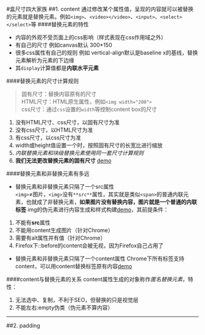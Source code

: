  #盒尺寸四大家族
 ##1. content
 通过修改某个属性值，呈现的内容就可以被替换的元素就是替换元素。例如`<img>`、`<video></video>`、`<input>`、`<select></select>`等
####替换元素的特性
 * 内容的外观不受页面上的css影响（样式表现在css作用域之外）
 * 有自己的尺寸 例如canvas默认 300*150
 * 很多css属性有自己的规则 例如 vertical-align默认是baseline x的基线，替换元素解析为元素的下边缘
 * 其`display`计算值都是**内联水平元素**
 
####替换元素的尺寸计算规则
>固有尺寸：替换内容原有的尺寸  
 HTML尺寸：HTML原生属性，例如`<img width="200">`  
 css尺寸：通过`css`设置的`width`等控制content box的尺寸  

 1. 没有HTML尺寸、css尺寸，以固有尺寸为准  
 2. 没有css尺寸，以HTML尺寸为准
 3. 有css尺寸，以css尺寸为准
 4. width或height值设置一个时，按照固有尺寸的长宽比进行缩放  
 5. *内联替换元素和块级替换元素使用同一套尺寸计算规则*
 6. **我们无法更改替换元素的固有尺寸**  [demo](https://fallingleaves.github.io/css/page/%E7%AC%AC%E5%9B%9B%E7%AB%A0-%E7%9B%92%E5%B0%BA%E5%AF%B8%E5%9B%9B%E5%A4%A7%E5%AE%B6%E6%97%8F.html#noChange)
                        
####替换元素和非替换元素有多远
* 替换元素和非替换元素只隔了一个src属性  
  `<img>`≠图片，`<img>`没有`**src**`属性，其实就是类似`<span>`的普通内联元素，也就成了非替换元素，**如果图片没有替换内容，图片就是一个普通的内联标签** img的伪元素进行内容生成和样式构建[demo](https://fallingleaves.github.io/css/page/%E7%AC%AC%E5%9B%9B%E7%AB%A0-%E7%9B%92%E5%B0%BA%E5%AF%B8%E5%9B%9B%E5%A4%A7%E5%AE%B6%E6%97%8F.html#noSrc)，其前提条件：
 1. 不能有**src**属性
 2. 不能用content生成图片（针对Chrome）
 3. 需要有alt属性并有值（针对Chrome）
 4. Firefox下::before的content会被无视，因为Firefox自己占用了
* 替换元素和非替换元素只隔了一个content属性
  Chrome下所有标签支持content，可以用content替换标签原有内容[demo](https://fallingleaves.github.io/css/page/%E7%AC%AC%E5%9B%9B%E7%AB%A0-%E7%9B%92%E5%B0%BA%E5%AF%B8%E5%9B%9B%E5%A4%A7%E5%AE%B6%E6%97%8F.html#content-demo)

####content与替换元素的关系
 content属性生成的对象称作*匿名替换元素*，特性：  
  1. 无法选中、复制，不利于SEO，但替换的只是视觉层  
  2. 不能左右:empty伪类（伪元素不算内容）

------------------
 ##2. padding